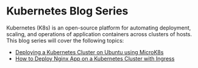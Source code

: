 # Kubernetes Blog Series

Kubernetes (K8s) is an open-source platform for automating deployment, scaling, and operations of application containers across clusters of hosts. This blog series will cover the following topics:

- [Deploying a Kubernetes Cluster on Ubuntu using MicroK8s](./deploy-k8s-cluster-ubuntu-microk8s.md)
- [How to Deploy Nginx App on a Kubernetes Cluster with Ingress](./deploy-nginx-app-k8s-ingress.md)
